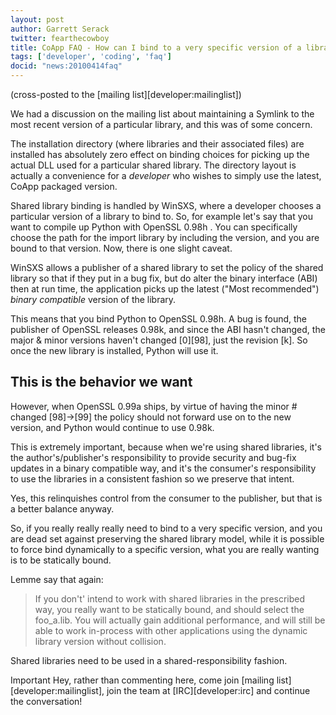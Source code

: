 ```yaml
---
layout: post
author: Garrett Serack
twitter: fearthecowboy
title: CoApp FAQ - How can I bind to a very specific version of a library?
tags: ['developer', 'coding', 'faq']
docid: "news:20100414faq"
---
```


(cross-posted to the [mailing list][developer:mailinglist])

We had a discussion on the mailing list about maintaining a Symlink to the most recent version of a particular library, and this was of some concern.

The installation directory (where libraries and their associated files) are installed has absolutely zero effect on binding choices for picking up the actual DLL used for a particular shared library.  The directory layout is actually a convenience for a *developer* who wishes to simply use the latest, CoApp packaged version.

Shared library binding is handled by WinSXS, where a developer chooses a particular version of a library to bind to. So, for example let's say that you want to compile up Python with OpenSSL  0.98h . You can specifically choose the path for the import library by including the version, and you are bound to that version. Now, there is one slight caveat.

WinSXS allows a publisher of a shared library to set the policy of the shared library so that if they put in a bug fix, but do alter the binary interface (ABI) then at run time, the application picks up the latest ("Most recommended") *binary compatible* version of the library.

This means that you bind Python to OpenSSL 0.98h. A bug is found, the publisher of OpenSSL releases 0.98k, and since the ABI hasn't changed, the major & minor versions haven't changed [0][98], just the revision [k]. So once the new library is installed, Python will use it.


## This is the behavior we want

However, when OpenSSL 0.99a ships, by virtue of having the minor # changed [98]->[99] the policy should not forward use on to the new version, and Python would continue to use 0.98k.

This is extremely important, because when we're using shared libraries, it's the author's/publisher's  responsibility to provide security and bug-fix updates in a binary compatible way, and it's the consumer's responsibility to use the libraries in a consistent fashion so we preserve that intent.

Yes, this relinquishes control from the consumer to the publisher, but that is a better balance anyway.

So, if you really really really need to bind to a very specific version, and you are dead set against preserving the shared library model, while it is possible to force bind dynamically to a specific version, what you are really wanting is to be statically bound.

Lemme say that again:

> If you don't' intend to work with shared libraries in the prescribed way, you really
> want to be statically bound, and should select the foo_a.lib. You will actually gain
> additional performance, and will still be able to work in-process with other
> applications using the dynamic library version without collision.

Shared libraries need to be used in a shared-responsibility fashion.

<span class="label important">Important</span> Hey, rather than commenting here, come join [mailing list][developer:mailinglist], join the team at [IRC][developer:irc] and continue the conversation!